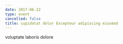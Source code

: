 ```yaml
---
date: 2017-06-22
type: event
cancelled: false
title: cupidatat dolor Excepteur adipiscing eiusmod
---
```

voluptate laboris dolore